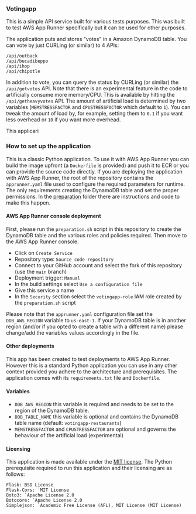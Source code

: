 ### Votingapp

This is a simple API service built for various tests purposes. This was built to test AWS App Runner specifically but it can be used for other purposes. 

The application puts and stores "votes" in a Amazon DynamoDB table. You can vote by just CURLing (or similar) to 4 APIs: 
```
/api/outback
/api/bucadibeppo
/api/ihop
/api/chipotle
```
In addition to vote, you can query the status by CURLing (or similar) the `/api/getvotes` API. Note that there is an experimental feature in the code to artificially consume more memory/CPU. This is available by hitting the `/api/getheavyvotes` API. The amount of artificial load is determined by two variables (`MEMSTRESSFACTOR` and `CPUSTRESSFACTOR` which default to `1`). You can tweak the amount of load by, for example, setting them to `0.1` if you want less overhead or `10` if you want more overhead. 

This applicari

### How to set up the application

This is a classic Python application. To use it with AWS App Runner you can build the image upfront (a `Dockerfile` is provided) and push it to ECR or you can provide the source code directly. If you are deploying the application with AWS App Runner, the root of the repository contains the `apprunner.yaml` file used to configure the required parameters for runtime. The only requirements creating the DynamoDB table and set the proper permissions. In the [preparation](/preparation) folder there are instructions and code to make this happen. 

#### AWS App Runner console deployment

First, please run the `preparation.sh` script in this repository to create the DynamoDB table and the various roles and policies required. Then move to the AWS App Runner console.

- Click on `Create Service` 
- Repository type: `Source code repository`
- Connect to your GitHub account and select the fork of this repository (use the `main` branch)
- Deployment trigger: `Manual`
- In the build settings select `Use a configuration file`
- Give this service a name 
- In the `Security` section select the `votingapp-role` IAM role created by the `preparation.sh` script  

Please note that the `apprunner.yaml` configuration file set the `DDB_AWS_REGION` variable to `us-east-1`. If your DynamoDB table is in another region (and/or if you opted to create a table with a different name) please change/add the variables values accordingly in the file. 

#### Other deployments

This app has been created to test deployments to AWS App Runner. However this is a standard Python application you can use in any other context provided you adhere to the architecture and prerequisites. The application comes with its `requirements.txt` file and `Dockerfile`. 

#### Variables

- `DDB_AWS_REGION` this variable is required and needs to be set to the region of the DynamoDB table.
- `DDB_TABLE_NAME` this variable is optional and contains the DynamoDB table name (default: `votingapp-restaurants`)
- `MEMSTRESSFACTOR` and `CPUSTRESSFACTOR` are optional and governs the behaviour of the artificial load (experimental)


#### Licensing

This application is made available under the [MIT license](./LICENSE). The Python prerequisite required to run this application and their licensing are as follows:
```
Flask: BSD License 
Flask-Cors: `MIT License
Boto3: `Apache License 2.0
Botocore: `Apache License 2.0
Simplejson: `Academic Free License (AFL), MIT License (MIT License)
```

